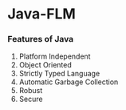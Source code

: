 # Java-FLM

### Features of Java

1. Platform Independent
2. Object Oriented
3. Strictly Typed Language
4. Automatic Garbage Collection
5. Robust
6. Secure
